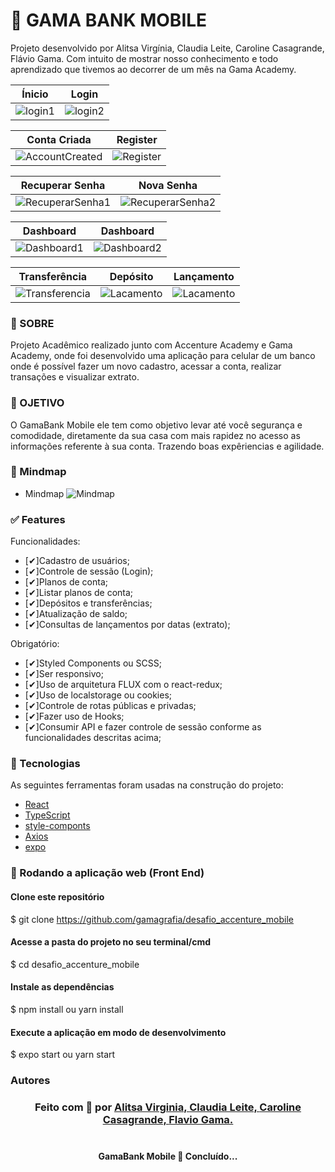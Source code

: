 # 🚀 GAMA BANK MOBILE
<p>Projeto desenvolvido por Alitsa Virgínia, Claudia Leite, Caroline Casagrande, Flávio Gama. Com intuito de mostrar nosso conhecimento e todo aprendizado que tivemos ao decorrer de um mês na Gama Academy. </p> 




|  Ínicio    |    Login    |
|------------|-------------|
| ![login1](https://github.com/carolcasagrande/ImagensReadme/blob/main/mobile/HomeLogin.PNG) | ![login2](https://github.com/carolcasagrande/ImagensReadme/blob/main/mobile/Home_Login.PNG) |


| Conta Criada |  Register |
|------------|-------------|
| ![AccountCreated](https://github.com/carolcasagrande/ImagensReadme/blob/main/mobile/AccountCreated.PNG)| ![Register](https://github.com/carolcasagrande/ImagensReadme/blob/main/mobile/Register.PNG)|


|Recuperar Senha| Nova Senha|
|------------|-------------|
| ![RecuperarSenha1](https://github.com/carolcasagrande/ImagensReadme/blob/main/mobile/RecuperarSenha.PNG)| ![RecuperarSenha2](https://github.com/carolcasagrande/ImagensReadme/blob/main/mobile/RecuperarSenhaDois.PNG)|


| Dashboard  | Dashboard   |
|------------|-------------|
| ![Dashboard1](https://github.com/carolcasagrande/ImagensReadme/blob/main/mobile/Dashboard.PNG)| ![Dashboard2](https://github.com/carolcasagrande/ImagensReadme/blob/main/mobile/dashboardProfile.PNG)|


|Transferência|   Depósito   |   Lançamento |           
|------------ |------------- |------------- |
| ![Transferencia](https://github.com/carolcasagrande/ImagensReadme/blob/main/mobile/dashTransfer.PNG)|![Lacamento](https://github.com/carolcasagrande/ImagensReadme/blob/main/mobile/dashDeposito.PNG) |![Lacamento](https://github.com/carolcasagrande/ImagensReadme/blob/main/mobile/dashLancamentos.PNG)|
   


### 📑 SOBRE
<p>Projeto Acadêmico realizado junto com Accenture Academy e Gama Academy, onde foi desenvolvido uma aplicação para celular de um banco onde é possível fazer um novo cadastro, acessar a conta, realizar transações e visualizar extrato. </p>

### 🚀 OJETIVO 
 <p>O GamaBank Mobile ele tem como objetivo levar até você segurança e comodidade, diretamente da sua casa com mais rapidez no acesso as informações referente à sua conta. Trazendo boas expêriencias e agilidade.  </p>


### 📌 Mindmap

* Mindmap
	![Mindmap]()


### ✅ Features

Funcionalidades:

- [✔]Cadastro de usuários;
- [✔]Controle de sessão (Login);
- [✔]Planos de conta;
- [✔]Listar planos de conta;
- [✔]Depósitos e transferências;
- [✔]Atualização de saldo;
- [✔]Consultas de lançamentos por datas (extrato);

Obrigatório:

- [✔]Styled Components ou SCSS;
- [✔]Ser responsivo;
- [✔]Uso de arquitetura FLUX com o react-redux;
- [✔]Uso de localstorage ou cookies;
- [✔]Controle de rotas públicas e privadas;
- [✔]Fazer uso de Hooks;
- [✔]Consumir API e fazer controle de sessão conforme as funcionalidades descritas acima;

### 🔨 Tecnologias

As seguintes ferramentas foram usadas na construção do projeto:

- [React](https://pt-br.reactjs.org/)
- [TypeScript](https://www.typescriptlang.org/)
- [style-componts](https://styled-components.com/)
- [Axios](https://www.npmjs.com/package/axios)
- [expo](https://expo.io/)


### 🔄 Rodando a aplicação web (Front End)
#### Clone este repositório
$ git clone https://github.com/gamagrafia/desafio_accenture_mobile

#### Acesse a pasta do projeto no seu terminal/cmd
$ cd desafio_accenture_mobile

#### Instale as dependências
$ npm install ou yarn install

#### Execute a aplicação em modo de desenvolvimento
$ expo start ou yarn start 


### Autores

<h3 align="center">
Feito com 💜 por 
<a href="https://www.linkedin.com/in/alitsavirginia/">Alitsa Virginia, 
<a href="https://www.linkedin.com/in/claudialeite-dev/">Claudia Leite,
<a href="https://www.linkedin.com/in/carolinecasagrande/">Caroline Casagrande,
<a href="https://www.linkedin.com/in/flavio-gama-b206243a/">Flavio Gama.
</a>
<br><br>

<h4 align="center"> 
	 GamaBank Mobile 🚀 Concluído... 
</h4>

